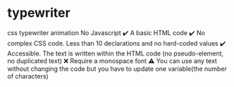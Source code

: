 # typewriter
css typewriter animation
No Javascript
✔️ A basic HTML code
✔️ No complex CSS code. Less than 10 declarations and no hard-coded values
✔️ Accessible. The text is written within the HTML code (no pseudo-element, no duplicated text)
❌ Require a monospace font
⚠️ You can use any text without changing the code but you have to update one variable(the number of characters)
